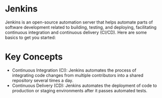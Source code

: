 Jenkins
===============

Jenkins is an open-source automation server that helps automate parts of software development related to building, testing, and deploying, facilitating continuous integration and continuous delivery (CI/CD). Here are some basics to get you started:

Key Concepts
==============
- Continuous Integration (CI): Jenkins automates the process of integrating code changes from multiple contributors into a shared repository several times a day.
- Continuous Delivery (CD): Jenkins automates the deployment of code to production or staging environments after it passes automated tests.
